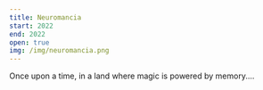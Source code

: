 ```yaml
---
title: Neuromancia
start: 2022
end: 2022
open: true
img: /img/neuromancia.png
---
```


Once upon a time, in a land where magic is powered by memory....
